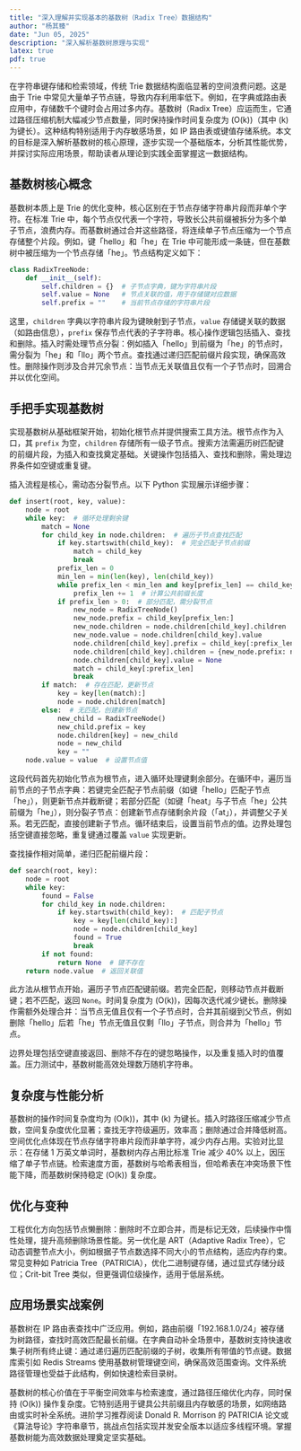 ```yaml
---
title: "深入理解并实现基本的基数树（Radix Tree）数据结构"
author: "杨其臻"
date: "Jun 05, 2025"
description: "深入解析基数树原理与实现"
latex: true
pdf: true
---
```


在字符串键存储和检索领域，传统 Trie 数据结构面临显著的空间浪费问题。这是由于 Trie 中常见大量单子节点链，导致内存利用率低下。例如，在字典或路由表应用中，存储数千个键时会占用过多内存。基数树（Radix Tree）应运而生，它通过路径压缩机制大幅减少节点数量，同时保持操作时间复杂度为 \(O(k)\)（其中 \(k\) 为键长）。这种结构特别适用于内存敏感场景，如 IP 路由表或键值存储系统。本文的目标是深入解析基数树的核心原理，逐步实现一个基础版本，分析其性能优势，并探讨实际应用场景，帮助读者从理论到实践全面掌握这一数据结构。

## 基数树核心概念  
基数树本质上是 Trie 的优化变种，核心区别在于节点存储字符串片段而非单个字符。在标准 Trie 中，每个节点仅代表一个字符，导致长公共前缀被拆分为多个单子节点，浪费内存。而基数树通过合并这些路径，将连续单子节点压缩为一个节点存储整个片段。例如，键「hello」和「he」在 Trie 中可能形成一条链，但在基数树中被压缩为一个节点存储「he」。节点结构定义如下：

```python
class RadixTreeNode:
    def __init__(self):
        self.children = {}  # 子节点字典，键为字符串片段
        self.value = None   # 节点关联的值，用于存储键对应数据
        self.prefix = ""    # 当前节点存储的字符串片段
```

这里，`children` 字典以字符串片段为键映射到子节点，`value` 存储键关联的数据（如路由信息），`prefix` 保存节点代表的子字符串。核心操作逻辑包括插入、查找和删除。插入时需处理节点分裂：例如插入「hello」到前缀为「he」的节点时，需分裂为「he」和「llo」两个节点。查找通过递归匹配前缀片段实现，确保高效性。删除操作则涉及合并冗余节点：当节点无关联值且仅有一个子节点时，回溯合并以优化空间。

## 手把手实现基数树  
实现基数树从基础框架开始，初始化根节点并提供搜索工具方法。根节点作为入口，其 `prefix` 为空，`children` 存储所有一级子节点。搜索方法需遍历树匹配键的前缀片段，为插入和查找奠定基础。关键操作包括插入、查找和删除，需处理边界条件如空键或重复键。

插入流程是核心，需动态分裂节点。以下 Python 实现展示详细步骤：

```python
def insert(root, key, value):
    node = root
    while key:  # 循环处理剩余键
        match = None
        for child_key in node.children:  # 遍历子节点查找匹配
            if key.startswith(child_key):  # 完全匹配子节点前缀
                match = child_key
                break
            prefix_len = 0
            min_len = min(len(key), len(child_key))
            while prefix_len < min_len and key[prefix_len] == child_key[prefix_len]:
                prefix_len += 1  # 计算公共前缀长度
            if prefix_len > 0:  # 部分匹配，需分裂节点
                new_node = RadixTreeNode()
                new_node.prefix = child_key[prefix_len:]
                new_node.children = node.children[child_key].children
                new_node.value = node.children[child_key].value
                node.children[child_key].prefix = child_key[:prefix_len]
                node.children[child_key].children = {new_node.prefix: new_node}
                node.children[child_key].value = None
                match = child_key[:prefix_len]
                break
        if match:  # 存在匹配，更新节点
            key = key[len(match):]
            node = node.children[match]
        else:  # 无匹配，创建新节点
            new_child = RadixTreeNode()
            new_child.prefix = key
            node.children[key] = new_child
            node = new_child
            key = ""
    node.value = value  # 设置节点值
```

这段代码首先初始化节点为根节点，进入循环处理键剩余部分。在循环中，遍历当前节点的子节点字典：若键完全匹配子节点前缀（如键「hello」匹配子节点「he」），则更新节点并截断键；若部分匹配（如键「heat」与子节点「he」公共前缀为「he」），则分裂子节点：创建新节点存储剩余片段（「at」），并调整父子关系。若无匹配，直接创建新子节点。循环结束后，设置当前节点的值。边界处理包括空键直接忽略，重复键通过覆盖 `value` 实现更新。

查找操作相对简单，递归匹配前缀片段：

```python
def search(root, key):
    node = root
    while key:
        found = False
        for child_key in node.children:
            if key.startswith(child_key):  # 匹配子节点
                key = key[len(child_key):]
                node = node.children[child_key]
                found = True
                break
        if not found:
            return None  # 键不存在
    return node.value  # 返回关联值
```

此方法从根节点开始，遍历子节点匹配键前缀。若完全匹配，则移动节点并截断键；若不匹配，返回 `None`。时间复杂度为 \(O(k)\)，因每次迭代减少键长。删除操作需额外处理合并：当节点无值且仅有一个子节点时，合并其前缀到父节点，例如删除「hello」后若「he」节点无值且仅剩「llo」子节点，则合并为「hello」节点。

边界处理包括空键直接返回、删除不存在的键忽略操作，以及重复插入时的值覆盖。压力测试中，基数树能高效处理数万随机字符串。

## 复杂度与性能分析  
基数树的操作时间复杂度均为 \(O(k)\)，其中 \(k\) 为键长。插入时路径压缩减少节点数，空间复杂度优化显著；查找无字符级遍历，效率高；删除通过合并降低树高。空间优化点体现在节点存储字符串片段而非单字符，减少内存占用。实验对比显示：在存储 1 万英文单词时，基数树内存占用比标准 Trie 减少 40% 以上，因压缩了单子节点链。检索速度方面，基数树与哈希表相当，但哈希表在冲突场景下性能下降，而基数树保持稳定 \(O(k)\) 复杂度。

## 优化与变种  
工程优化方向包括节点懒删除：删除时不立即合并，而是标记无效，后续操作中惰性处理，提升高频删除场景性能。另一优化是 ART（Adaptive Radix Tree），它动态调整节点大小，例如根据子节点数选择不同大小的节点结构，适应内存约束。常见变种如 Patricia Tree（PATRICIA），优化二进制键存储，通过显式存储分歧位；Crit-bit Tree 类似，但更强调位级操作，适用于低层系统。

## 应用场景实战案例  
基数树在 IP 路由表查找中广泛应用。例如，路由前缀「192.168.1.0/24」被存储为树路径，查找时高效匹配最长前缀。在字典自动补全场景中，基数树支持快速收集子树所有终止键：通过递归遍历匹配前缀的子树，收集所有带值的节点键。数据库索引如 Redis Streams 使用基数树管理键空间，确保高效范围查询。文件系统路径管理也受益于此结构，例如快速检索目录树。

基数树的核心价值在于平衡空间效率与检索速度，通过路径压缩优化内存，同时保持 \(O(k)\) 操作复杂度。它特别适用于键具公共前缀且内存敏感的场景，如网络路由或实时补全系统。进阶学习推荐阅读 Donald R. Morrison 的 PATRICIA 论文或《算法导论》字符串章节，挑战点包括实现并发安全版本以适应多线程环境。掌握基数树能为高效数据处理奠定坚实基础。
